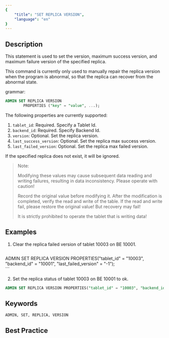 ```yaml
---
{
    "title": "SET REPLICA VERSION",
    "language": "en"
}
---
```


<!--
Licensed to the Apache Software Foundation (ASF) under one
or more contributor license agreements.  See the NOTICE file
distributed with this work for additional information
regarding copyright ownership.  The ASF licenses this file
to you under the Apache License, Version 2.0 (the
"License"); you may not use this file except in compliance
with the License.  You may obtain a copy of the License at

  http://www.apache.org/licenses/LICENSE-2.0

Unless required by applicable law or agreed to in writing,
software distributed under the License is distributed on an
"AS IS" BASIS, WITHOUT WARRANTIES OR CONDITIONS OF ANY
KIND, either express or implied.  See the License for the
specific language governing permissions and limitations
under the License.
-->


## Description

This statement is used to set the version, maximum success version, and maximum failure version of the specified replica.

This command is currently only used to manually repair the replica version when the program is abnormal, so that the replica can recover from the abnormal state.

grammar:

```sql
ADMIN SET REPLICA VERSION
        PROPERTIES ("key" = "value", ...);
```

The following properties are currently supported:

1. `tablet_id`: Required. Specify a Tablet Id.
2. `backend_id`: Required. Specify Backend Id.
3. `version`: Optional. Set the replica version.
4. `last_success_version`: Optional. Set the replica max success version.
5. `last_failed_version`: Optional. Set the replica max failed version.

If the specified replica does not exist, it will be ignored.

> Note:
>
> Modifying these values ​​may cause subsequent data reading and writing failures, resulting in data inconsistency. Please operate with caution!
>
> Record the original value before modifying it. After the modification is completed, verify the read and write of the table. If the read and write fail, please restore the original value! But recovery may fail!
>
> It is strictly prohibited to operate the tablet that is writing data!

## Examples

 1. Clear the replica failed version of tablet 10003 on BE 10001.

       ```sql
ADMIN SET REPLICA VERSION PROPERTIES("tablet_id" = "10003", "backend_id" = "10001", "last_failed_version" = "-1");       
       ```

2. Set the replica status of tablet 10003 on BE 10001 to ok.

```sql
ADMIN SET REPLICA VERSION PROPERTIES("tablet_id" = "10003", "backend_id" = "10001", "version" = "1004");
```

## Keywords

    ADMIN, SET, REPLICA, VERSION

## Best Practice


